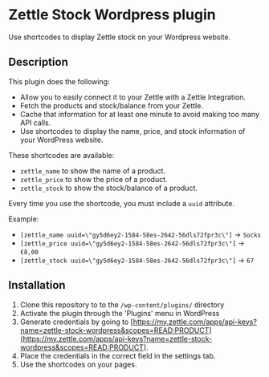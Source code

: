 # Zettle Stock Wordpress plugin

Use shortcodes to display Zettle stock on your Wordpress website.

## Description

This plugin does the following:

- Allow you to easily connect it to your Zettle with a Zettle Integration.
- Fetch the products and stock/balance from your Zettle.
- Cache that information for at least one minute to avoid making too many API calls.
- Use shortcodes to display the name, price, and stock information of your WordPress website.

These shortcodes are available:

- `zettle_name` to show the name of a product.
- `zettle_price` to show the price of a product.
- `zettle_stock` to show the stock/balance of a product.

Every time you use the shortcode, you must include a `uuid` attribute.

Example:

- `[zettle_name uuid=\"gy5d6ey2-1584-58es-2642-56dls72fpr3c\"]` -> `Socks`
- `[zettle_price uuid=\"gy5d6ey2-1584-58es-2642-56dls72fpr3c\"]` -> `€8,00`
- `[zettle_stock uuid=\"gy5d6ey2-1584-58es-2642-56dls72fpr3c\"]` -> `67`

## Installation

1. Clone this repository to to the `/wp-content/plugins/` directory
1. Activate the plugin through the \'Plugins\' menu in WordPress
1. Generate credentials by going
   to [https://my.zettle.com/apps/api-keys?name=zettle-stock-wordpress&scopes=READ:PRODUCT](https://my.zettle.com/apps/api-keys?name=zettle-stock-wordpress&scopes=READ:PRODUCT).
1. Place the credentials in the correct field in the settings tab.
1. Use the shortcodes on your pages.
